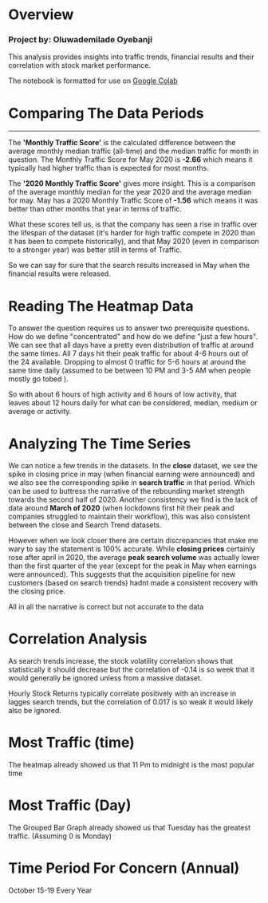 # Overview
### Project by: Oluwademilade Oyebanji
This analysis provides insights into traffic trends, financial results and their correlation with stock market performance. 

The notebook is formatted for use on [Google Colab](https://colab.research.google.com/)
# Comparing The Data Periods

__________________________________________________________________________________________________________
The **'Monthly Traffic Score'** is the calculated difference between the average monthly median traffic (all-time) and the median traffic for month in question. The Monthly Traffic Score for May 2020 is **-2.66** which means it typically had higher traffic than is expected for most months.

The **'2020 Monthly Traffic Score'** gives more insight. This is a comparison of the average monthly median for the year 2020 and the average median for may. May has a 2020 Monthly Traffic Score of **-1.56** which means it was better than other months that year in terms of traffic.

What these scores tell us, is that the company has seen a rise in traffic over the lifespan of the dataset (it's harder for high traffic compete in 2020 than it has been to compete historically), and that May 2020 (even in comparison to a stronger year) was better still in terms of Traffic.

So we can say for sure that the search results increased in May when the financial results were released.

# Reading The Heatmap Data

To answer the question requires us to answer two prerequisite questions. How do we define "concentrated" and how do we define "just a few hours". We can see that all days have a pretty even distribution of traffic at around the same times. All 7 days hit their peak traffic for about 4-6 hours out of the 24 available. Dropping to almost 0 traffic for 5-6 hours at around the same time daily (assumed to be between 10 PM and 3-5 AM when people mostly go tobed ).

So with about 6 hours of high activity and 6 hours of low activity, that leaves about 12 hours daily for what can be considered, median, medium or average or activity.


# Analyzing The Time Series


We can notice a few trends in the datasets. In the **close** dataset, we see the spike in closing price in may (when financial earning were announced) and we also see the corresponding spike in **search traffic** in that period. Which can be used to buttress the narrative of the rebounding market strength towards the second half of 2020. Another consistency we find is the lack of data around **March of 2020** (when lockdowns first hit their peak and companies struggled to maintain their workflow), this was also consistent between the close and Search Trend datasets.

However when we look closer there are certain discrepancies that make me wary to say the statement is 100% accurate. While **closing prices** certainly rose after april in 2020, the average **peak search volume** was actually lower than the first quarter of the year (except for the peak in May when earnings were announced). This suggests that the acquisition pipeline for new customers (based on search trends) hadnt made a consistent recovery with the closing price.

All in all the narrative is correct but not accurate to the data


# Correlation Analysis

As search trends increase, the stock volatility correlation shows that statistically it should decrease but the correlation of -0.14 is so week that it would generally be ignored unless from a massive dataset.

Hourly Stock Returns typically correlate positively with an increase in lagges search trends, but the correlation of 0.017 is so weak it would likely also be ignored.


# Most Traffic (time)
The heatmap already showed us that 11 Pm to midnight is the most popular time

# Most Traffic (Day)
The Grouped Bar Graph already showed us that Tuesday has the greatest traffic. (Assuming 0 is Monday)

# Time Period For Concern (Annual)

October 15-19 Every Year
